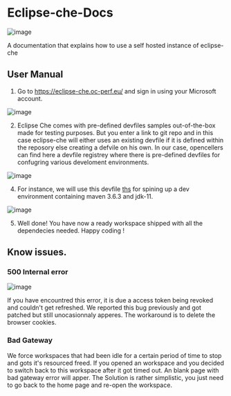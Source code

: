 # Eclipse-che-Docs
![image](https://user-images.githubusercontent.com/59898800/169078624-247625c2-5d3d-4702-9691-1a471e853c40.png)

A documentation that explains how to use a self hosted instance of eclipse-che

## User Manual

1) Go to https://eclipse-che.oc-perf.eu/ and sign in using your Microsoft account. 

![image](https://user-images.githubusercontent.com/59898800/169067619-9964c5cc-e317-4abe-b008-834e51c671d7.png)

2) Eclipse Che comes with pre-defined devfiles samples out-of-the-box made for testing purposes. But you enter a link to git repo and in this case eclipse-che will either uses an existing devfile if it is defined within the reposory else creating a defvile on his own.
In our case, opencellers can find here a devfile registrey where there is pre-defined devfiles for confugring various develoment environments.

![image](https://user-images.githubusercontent.com/59898800/169069683-fa843e69-7882-427d-b0ce-311c74292efc.png)




4)  For instance, we will use this devfile [ths](https://bitbucket.org/0sema/opencell-core/raw/21902644394a563dd5815e99e64f918031374b04/devfile.yaml) for spining up a  dev environment containing maven 3.6.3 and jdk-11. 

![image](https://user-images.githubusercontent.com/59898800/169074852-6b677654-6ad0-4c2f-a99a-d236c9af76f4.png)


5) Well done! You have now a ready workspace shipped with all the dependecies needed. Happy coding !  

## Know issues.
### 500 Internal error 

![image](https://user-images.githubusercontent.com/59898800/169079159-9f6c91a6-680d-4694-a72e-c6ac4cbb0510.png)

If you have encountred this error, it is due a access token being revoked and couldn't get refreshed.
We reported this bug previously and got patched but still unocasionnaly apperes. 
The workaround is to delete the browser cookies.

### Bad Gateway
We force workspaces that had been idle for a certain period of time to stop and gots it's resourced freed.
If you opened an workspace and you decided to switch back to this workspace after it got timed out. 
An blank page with bad gateway error will apper.
The Solution is rather simplistic, you just need to go back to the home page and re-open the workspace.

  
